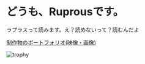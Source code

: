 # どうも、Ruprousです。
ラプラスって読みます。え？読めないって？読むんだよ

[制作物のポートフォリオ(映像・画像)](https://www.foriio.com/ruprous)

![trophy](https://github-profile-trophy.vercel.app/?username=Ruprous&theme=darkhub)


